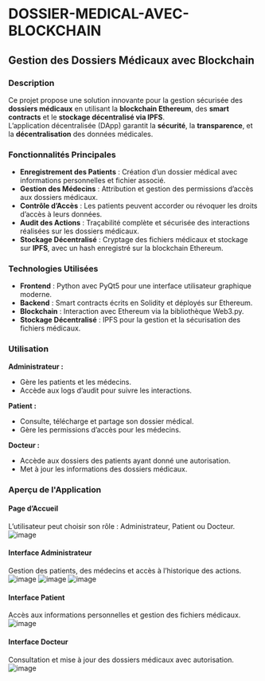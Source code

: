 # DOSSIER-MEDICAL-AVEC-BLOCKCHAIN
## Gestion des Dossiers Médicaux avec Blockchain  

### **Description**  
Ce projet propose une solution innovante pour la gestion sécurisée des **dossiers médicaux** en utilisant la **blockchain Ethereum**, des **smart contracts** et le **stockage décentralisé via IPFS**.  
L’application décentralisée (DApp) garantit la **sécurité**, la **transparence**, et la **décentralisation** des données médicales.  

### **Fonctionnalités Principales**  
- **Enregistrement des Patients** : Création d’un dossier médical avec informations personnelles et fichier associé.  
- **Gestion des Médecins** : Attribution et gestion des permissions d’accès aux dossiers médicaux.  
- **Contrôle d’Accès** : Les patients peuvent accorder ou révoquer les droits d’accès à leurs données.  
- **Audit des Actions** : Traçabilité complète et sécurisée des interactions réalisées sur les dossiers médicaux.  
- **Stockage Décentralisé** : Cryptage des fichiers médicaux et stockage sur **IPFS**, avec un hash enregistré sur la blockchain Ethereum.  

### **Technologies Utilisées**  
- **Frontend** : Python avec PyQt5 pour une interface utilisateur graphique moderne.  
- **Backend** : Smart contracts écrits en Solidity et déployés sur Ethereum.  
- **Blockchain** : Interaction avec Ethereum via la bibliothèque Web3.py.  
- **Stockage Décentralisé** : IPFS pour la gestion et la sécurisation des fichiers médicaux.  

### **Utilisation**  

**Administrateur :**  
- Gère les patients et les médecins.  
- Accède aux logs d’audit pour suivre les interactions.  

**Patient :**  
- Consulte, télécharge et partage son dossier médical.  
- Gère les permissions d’accès pour les médecins.  

**Docteur :**  
- Accède aux dossiers des patients ayant donné une autorisation.  
- Met à jour les informations des dossiers médicaux.  

### **Aperçu de l'Application**  

#### **Page d’Accueil**  
L’utilisateur peut choisir son rôle : Administrateur, Patient ou Docteur.
![image](https://github.com/user-attachments/assets/9589ce2f-bb1e-45e7-ae77-1d8e6d892e76)

#### **Interface Administrateur**  
Gestion des patients, des médecins et accès à l’historique des actions.
![image](https://github.com/user-attachments/assets/cbbf5bc5-0d2d-4666-9e7b-7ddd78ba8572)
![image](https://github.com/user-attachments/assets/d5ead08b-893d-4f60-86c1-d0a189e8e5d6)
![image](https://github.com/user-attachments/assets/1c7a428d-e2d1-4542-a863-405ae5abde01)

#### **Interface Patient**  
Accès aux informations personnelles et gestion des fichiers médicaux.
![image](https://github.com/user-attachments/assets/cd0752cd-ce5d-4d82-9c3b-1cfa25606e0c)

#### **Interface Docteur**  
Consultation et mise à jour des dossiers médicaux avec autorisation.
![image](https://github.com/user-attachments/assets/88eef87a-01a3-43c1-841a-4e85bd388b7b)
